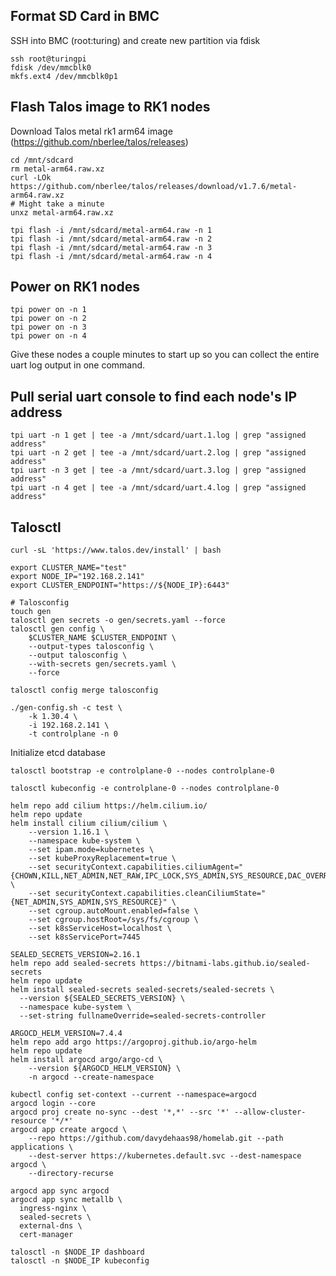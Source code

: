 ## Format SD Card in BMC
SSH into BMC (root:turing) and create new partition via fdisk
```shell
ssh root@turingpi
fdisk /dev/mmcblk0
mkfs.ext4 /dev/mmcblk0p1
```

## Flash Talos image to RK1 nodes
Download Talos metal rk1 arm64 image
(https://github.com/nberlee/talos/releases)

```shell
cd /mnt/sdcard
rm metal-arm64.raw.xz
curl -LOk https://github.com/nberlee/talos/releases/download/v1.7.6/metal-arm64.raw.xz
# Might take a minute
unxz metal-arm64.raw.xz

tpi flash -i /mnt/sdcard/metal-arm64.raw -n 1
tpi flash -i /mnt/sdcard/metal-arm64.raw -n 2
tpi flash -i /mnt/sdcard/metal-arm64.raw -n 3
tpi flash -i /mnt/sdcard/metal-arm64.raw -n 4
```

## Power on RK1 nodes

```shell
tpi power on -n 1
tpi power on -n 2
tpi power on -n 3
tpi power on -n 4
```

Give these nodes a couple minutes to start up so you can collect the entire uart log output in one command.

## Pull serial uart console to find each node's IP address

```shell
tpi uart -n 1 get | tee -a /mnt/sdcard/uart.1.log | grep "assigned address"
tpi uart -n 2 get | tee -a /mnt/sdcard/uart.2.log | grep "assigned address"
tpi uart -n 3 get | tee -a /mnt/sdcard/uart.3.log | grep "assigned address"
tpi uart -n 4 get | tee -a /mnt/sdcard/uart.4.log | grep "assigned address"
```

## Talosctl

```shell
curl -sL 'https://www.talos.dev/install' | bash
```

```shell
export CLUSTER_NAME="test"
export NODE_IP="192.168.2.141"
export CLUSTER_ENDPOINT="https://${NODE_IP}:6443"

# Talosconfig
touch gen
talosctl gen secrets -o gen/secrets.yaml --force
talosctl gen config \
    $CLUSTER_NAME $CLUSTER_ENDPOINT \
    --output-types talosconfig \
    --output talosconfig \
    --with-secrets gen/secrets.yaml \
    --force

talosctl config merge talosconfig
```

```shell
./gen-config.sh -c test \
    -k 1.30.4 \
    -i 192.168.2.141 \
    -t controlplane -n 0
```

Initialize etcd database
```shell
talosctl bootstrap -e controlplane-0 --nodes controlplane-0
```
```shell
talosctl kubeconfig -e controlplane-0 --nodes controlplane-0
```

```shell
helm repo add cilium https://helm.cilium.io/
helm repo update
helm install cilium cilium/cilium \
    --version 1.16.1 \
    --namespace kube-system \
    --set ipam.mode=kubernetes \
    --set kubeProxyReplacement=true \
    --set securityContext.capabilities.ciliumAgent="{CHOWN,KILL,NET_ADMIN,NET_RAW,IPC_LOCK,SYS_ADMIN,SYS_RESOURCE,DAC_OVERRIDE,FOWNER,SETGID,SETUID}" \
    --set securityContext.capabilities.cleanCiliumState="{NET_ADMIN,SYS_ADMIN,SYS_RESOURCE}" \
    --set cgroup.autoMount.enabled=false \
    --set cgroup.hostRoot=/sys/fs/cgroup \
    --set k8sServiceHost=localhost \
    --set k8sServicePort=7445
```

```shell
SEALED_SECRETS_VERSION=2.16.1
helm repo add sealed-secrets https://bitnami-labs.github.io/sealed-secrets
helm repo update
helm install sealed-secrets sealed-secrets/sealed-secrets \
  --version ${SEALED_SECRETS_VERSION} \
  --namespace kube-system \
  --set-string fullnameOverride=sealed-secrets-controller
```

```shell
ARGOCD_HELM_VERSION=7.4.4
helm repo add argo https://argoproj.github.io/argo-helm
helm repo update
helm install argocd argo/argo-cd \
    --version ${ARGOCD_HELM_VERSION} \
    -n argocd --create-namespace
```

```shell
kubectl config set-context --current --namespace=argocd
argocd login --core
argocd proj create no-sync --dest '*,*' --src '*' --allow-cluster-resource '*/*'
argocd app create argocd \
    --repo https://github.com/davydehaas98/homelab.git --path applications \
    --dest-server https://kubernetes.default.svc --dest-namespace argocd \
    --directory-recurse

argocd app sync argocd
argocd app sync metallb \
  ingress-nginx \
  sealed-secrets \
  external-dns \
  cert-manager
```

```shell
talosctl -n $NODE_IP dashboard
talosctl -n $NODE_IP kubeconfig
```